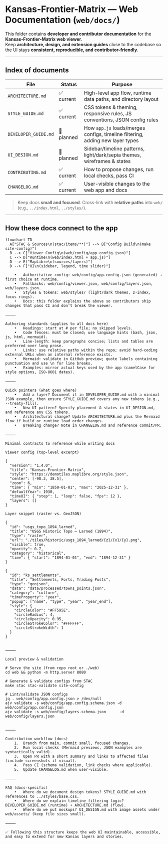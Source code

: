 # Kansas-Frontier-Matrix — Web Documentation (`web/docs/`)

This folder contains **developer and contributor documentation** for the **Kansas-Frontier-Matrix web viewer**.  
Keep **architecture, design, and extension guides** close to the codebase so the UI stays **consistent, reproducible, and contributor-friendly**.

---

## Index of documents

| File                | Status     | Purpose                                                                                |
|---------------------|------------|----------------------------------------------------------------------------------------|
| `ARCHITECTURE.md`   | ✅ current | High-level app flow, runtime data paths, and directory layout                          |
| `STYLE_GUIDE.md`    | ✅ current | CSS tokens & theming, responsive rules, JS conventions, JSON config rules              |
| `DEVELOPER_GUIDE.md`| 🚧 planned | How `app.js` loads/merges configs, timeline filtering, adding new layer types          |
| `UI_DESIGN.md`      | 🚧 planned | Sidebar/timeline patterns, light/dark/sepia themes, wireframes & states                |
| `CONTRIBUTING.md`   | ✅ current | How to propose changes, run local checks, pass CI                                      |
| `CHANGELOG.md`      | ✅ current | User-visible changes to the web app and docs                                           |

> Keep docs **small and focused**. Cross-link with **relative paths** into `web/` (e.g., `../index.html`, `../styles/`).

---

## How these docs connect to the app

```mermaid
flowchart TD
  A["STAC & Sources\n(stac/items/**)"] --> B["Config Build\n(make site-config)"]
  B --> C["Viewer Config\n(web/config/app.config.json)"]
  C --> D["Runtime\n(web/index.html + app.js)"]
  D --> E["MapLibre\n(sources/layers)"]
  D --> F["UI\n(sidebar, legend, time slider)"]

	•	Authoritative config: web/config/app.config.json (generated) → first choice at runtime.
	•	Fallbacks: web/config/viewer.json, web/config/layers.json, web/layers.json.
	•	Styles & tokens: web/styles/ (light/dark themes, z-index, focus rings).
	•	Docs: this folder explains the above so contributors ship changes that pass CI and don’t break the viewer.

⸻

Authoring standards (applies to all docs here)
	•	Headings: start at # per file; no skipped levels.
	•	Code fences: must be closed; use language hints (bash, json, js, html, mermaid).
	•	Line-length: keep paragraphs concise; lists and tables are preferred over long prose.
	•	Links: use relative paths within the repo; avoid hard-coding external URLs when an internal reference exists.
	•	Mermaid: validate in GitHub preview; quote labels containing punctuation and use \n for line breaks.
	•	Examples: mirror actual keys used by the app (camelCase for style options, ISO-8601 dates).

⸻

Quick pointers (what goes where)
	•	Add a layer? Document it in DEVELOPER_GUIDE.md with a minimal JSON example, then ensure STYLE_GUIDE.md covers any new tokens (e.g., --treaty-fill).
	•	New UI pattern? Specify placement & states in UI_DESIGN.md, and reference any CSS tokens.
	•	Architectural change? Update ARCHITECTURE.md plus the Mermaid flow if build or runtime load order changes.
	•	Breaking change? Note in CHANGELOG.md and reference commit/PR.

⸻

Minimal contracts to reference while writing docs

Viewer config (top-level excerpt)

{
  "version": "1.4.0",
  "title": "Kansas-Frontier-Matrix",
  "style": "https://demotiles.maplibre.org/style.json",
  "center": [-98.3, 38.5],
  "zoom": 6,
  "time": { "min": "1850-01-01", "max": "2025-12-31" },
  "defaultYear": 1930,
  "timeUI": { "step": 1, "loop": false, "fps": 12 },
  "layers": []
}

Layer snippet (raster vs. GeoJSON)

{
  "id": "usgs_topo_1894_larned",
  "title": "USGS Historic Topo — Larned (1894)",
  "type": "raster",
  "url": "./tiles/historic/usgs_1894_larned/{z}/{x}/{y}.png",
  "visible": true,
  "opacity": 0.7,
  "category": "historical",
  "time": { "start": "1894-01-01", "end": "1894-12-31" }
}

{
  "id": "ks_settlements",
  "title": "Settlements, Forts, Trading Posts",
  "type": "geojson",
  "data": "data/processed/towns_points.json",
  "category": "culture",
  "timeProperty": "year",
  "popup": ["name", "type", "year", "year_end"],
  "style": {
    "circleColor": "#FF595E",
    "circleRadius": 4,
    "circleOpacity": 0.95,
    "circleStrokeColor": "#FFFFFF",
    "circleStrokeWidth": 1
  }
}


⸻

Local preview & validation

# Serve the site (from repo root or ./web)
cd web && python -m http.server 8080

# Generate & validate configs from STAC
make stac stac-validate site-config

# Lint/validate JSON configs
jq . web/config/app.config.json > /dev/null
ajv validate -s web/config/app.config.schema.json -d web/config/app.config.json
ajv validate -s web/config/layers.schema.json      -d web/config/layers.json


⸻

Contribution workflow (docs)
	1.	Branch from main, commit small, focused changes.
	2.	Run local checks (Mermaid previews, JSON examples are syntactically valid).
	3.	Open PR with a short summary and links to affected files (include screenshots if visual).
	4.	Pass CI (schema validation, link checks where applicable).
	5.	Update CHANGELOG.md when user-visible.

⸻

FAQ (docs-specific)
	•	Where do we document design tokens? STYLE_GUIDE.md with references to ../styles/base.css.
	•	Where do we explain timeline filtering logic? DEVELOPER_GUIDE.md (runtime) + ARCHITECTURE.md (flow).
	•	Where do we put mockups? UI_DESIGN.md with image assets under web/assets/ (keep file sizes small).

⸻

✅ Following this structure keeps the web UI maintainable, accessible, and easy to extend for new Kansas layers and stories.

